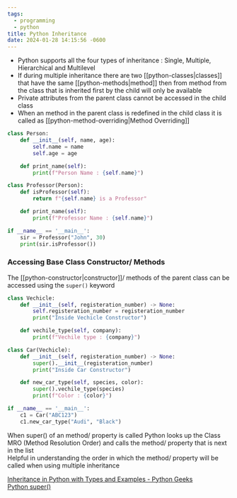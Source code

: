 ```yaml
---
tags:
  - programming
  - python
title: Python Inheritance
date: 2024-01-28 14:15:56 -0600
---
```


* Python supports all the four types of inheritance : Single, Multiple, Hierarchical and Multilevel
* If during multiple inheritance there are two [[python-classes|classes]] that have the same [[python-methods|method]] then from method from the class that is inherited first by the child will only be available
* Private attributes from the parent class cannot be accessed in the child class
* When an method in the parent class is redefined in the child class it is called as [[python-method-overriding|Method Overriding]]

````python
class Person:
    def __init__(self, name, age):
        self.name = name
        self.age = age

	def print_name(self):
		print(f"Person Name : {self.name}")

class Professor(Person):
    def isProfessor(self):
        return f"{self.name} is a Professor"

	def print_name(self):
		print(f"Professor Name : {self.name}")

if __name__ == '__main__':
	sir = Professor("John", 30)
	print(sir.isProfessor())
````

### Accessing Base Class Constructor/ Methods

The [[python-constructor|constructor]]/ methods of the parent class can be accessed using the `super()` keyword

````python
class Vechicle:
    def __init__(self, registeration_number) -> None:
        self.registeration_number = registeration_number
        print("Inside Vechicle Constructor")

    def vechile_type(self, company):
        print(f"Vechile type : {company}")

class Car(Vechicle):
    def __init__(self, registeration_number) -> None:
        super().__init__(registeration_number)
        print("Inside Car Constructor")

    def new_car_type(self, species, color):
        super().vechile_type(species)
        print(f"Color : {color}")

if __name__ == '__main__':
    c1 = Car("ABC123")
    c1.new_car_type("Audi", "Black")
````

When super() of an method/ property is called Python looks up the Class MRO (Method Resolution Order) and calls the method/ property that is next in the list  
Helpful in understanding the order in which the method/ property will be called when using multiple inheritance

[Inheritance in Python with Types and Examples - Python Geeks](https://pythongeeks.org/inheritance-in-python/)  
[Python super()](https://www.programiz.com/python-programming/methods/built-in/super)
